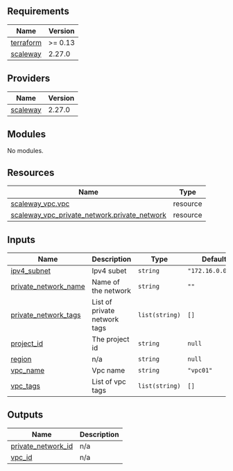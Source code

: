 ## Requirements

| Name | Version |
|------|---------|
| <a name="requirement_terraform"></a> [terraform](#requirement\_terraform) | >= 0.13 |
| <a name="requirement_scaleway"></a> [scaleway](#requirement\_scaleway) | 2.27.0 |

## Providers

| Name | Version |
|------|---------|
| <a name="provider_scaleway"></a> [scaleway](#provider\_scaleway) | 2.27.0 |

## Modules

No modules.

## Resources

| Name | Type |
|------|------|
| [scaleway_vpc.vpc](https://registry.terraform.io/providers/scaleway/scaleway/2.27.0/docs/resources/vpc) | resource |
| [scaleway_vpc_private_network.private_network](https://registry.terraform.io/providers/scaleway/scaleway/2.27.0/docs/resources/vpc_private_network) | resource |

## Inputs

| Name | Description | Type | Default | Required |
|------|-------------|------|---------|:--------:|
| <a name="input_ipv4_subnet"></a> [ipv4\_subnet](#input\_ipv4\_subnet) | Ipv4 subet | `string` | `"172.16.0.0/24"` | no |
| <a name="input_private_network_name"></a> [private\_network\_name](#input\_private\_network\_name) | Name of the network | `string` | `""` | no |
| <a name="input_private_network_tags"></a> [private\_network\_tags](#input\_private\_network\_tags) | List of private network tags | `list(string)` | `[]` | no |
| <a name="input_project_id"></a> [project\_id](#input\_project\_id) | The project id | `string` | `null` | no |
| <a name="input_region"></a> [region](#input\_region) | n/a | `string` | `null` | no |
| <a name="input_vpc_name"></a> [vpc\_name](#input\_vpc\_name) | Vpc name | `string` | `"vpc01"` | no |
| <a name="input_vpc_tags"></a> [vpc\_tags](#input\_vpc\_tags) | List of vpc tags | `list(string)` | `[]` | no |

## Outputs

| Name | Description |
|------|-------------|
| <a name="output_private_network_id"></a> [private\_network\_id](#output\_private\_network\_id) | n/a |
| <a name="output_vpc_id"></a> [vpc\_id](#output\_vpc\_id) | n/a |
